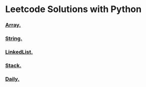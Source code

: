 # Leetcode Solutions with Python


### [Array.](Array)

### [String.](String)

### [LinkedList.](LinkedList)

### [Stack.](Stack)

### [Daily.](Daily)